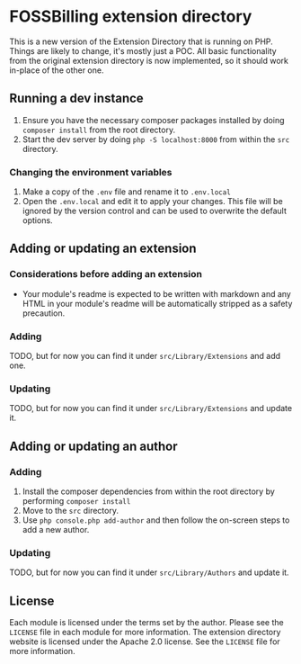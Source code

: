 # FOSSBilling extension directory

This is a new version of the Extension Directory that is running on PHP. Things are likely to change, it's mostly just a POC.
All basic functionality from the original extension directory is now implemented, so it should work in-place of the other one.

## Running a dev instance

1. Ensure you have the necessary composer packages installed by doing `composer install` from the root directory.
3. Start the dev server by doing `php -S localhost:8000` from within the `src` directory.

### Changing the environment variables

1. Make a copy of the `.env` file and rename it to `.env.local`
2. Open the `.env.local` and edit it to apply your changes. This file will be ignored by the version control and can be used to overwrite the default options.

## Adding or updating an extension

### Considerations before adding an extension

- Your module's readme is expected to be written with markdown and any HTML in your module's readme will be automatically stripped as a safety precaution.

### Adding

TODO, but for now you can find it under `src/Library/Extensions` and add one.

### Updating

TODO, but for now you can find it under `src/Library/Extensions` and update it.

## Adding or updating an author

### Adding

1. Install the composer dependencies from within the root directory by performing `composer install`
2. Move to the `src` directory.
3. Use `php console.php add-author` and then follow the on-screen steps to add a new author.

### Updating

TODO, but for now you can find it under `src/Library/Authors` and update it.

## License
Each module is licensed under the terms set by the author. Please see the `LICENSE` file in each module for more information.
The extension directory website is licensed under the Apache 2.0 license. See the `LICENSE` file for more information.
